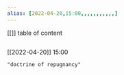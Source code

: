 ```yaml
---
alias: [2022-04-20,15:00,,,,,,,,,,,]
---
```

[[]]
table of content
```toc
```

[[2022-04-20]] 15:00

```query
"doctrine of repugnancy"
```